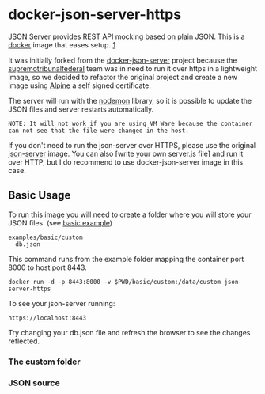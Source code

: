 # docker-json-server-https

[JSON Server](https://github.com/typicode/json-server) provides REST API mocking based on plain JSON.
This is a [docker](https://www.docker.io) image that eases setup. [1](https://github.com/clue/docker-json-server)

It was initially forked from the [docker-json-server](https://github.com/clue/docker-json-server) project because the [supremotribunalfederal](https://github.com/supremotribunalfederal) team was in need to run it over https in a lightweight image, so we decided to refactor the original project and create a new image using [Alpine](https://alpinelinux.org/) a self signed certificate.

The server will run with the [nodemon]() library, so it is possible to update the JSON files and server restarts automatically.

```
NOTE: It will not work if you are using VM Ware because the container can not see that the file were changed in the host.
```

If you don't need to run the json-server over HTTPS, please use the original [json-server](https://hub.docker.com/r/clue/json-server/) image. You can also [write your own server.js file] and run it over HTTP, but I do recommend to use docker-json-server image in this case.

## Basic Usage

To run this image you will need to create a folder where you will store your JSON files. (see [basic example](https://github.com/fabriciomendonca/docker-json-server-https/tree/master/examples))

```
examples/basic/custom
  db.json
```

This command runs from the example folder mapping the container port 8000 to host port 8443.

```
docker run -d -p 8443:8000 -v $PWD/basic/custom:/data/custom json-server-https
```

To see your json-server running:

```
https://localhost:8443
```

Try changing your db.json file and refresh the browser to see the changes reflected.

### The custom folder

### JSON source


